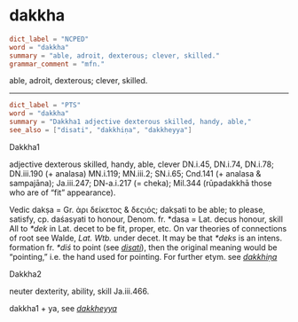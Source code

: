 # dakkha

``` toml
dict_label = "NCPED"
word = "dakkha"
summary = "able, adroit, dexterous; clever, skilled."
grammar_comment = "mfn."
```

able, adroit, dexterous; clever, skilled.

--------------------

``` toml
dict_label = "PTS"
word = "dakkha"
summary = "Dakkha1 adjective dexterous skilled, handy, able,"
see_also = ["disati", "dakkhiṇa", "dakkheyya"]
```

Dakkha1

adjective dexterous skilled, handy, able, clever DN.i.45, DN.i.74, DN.i.78; DN.iii.190 (\+ analasa) MN.i.119; MN.iii.2; SN.i.65; Cnd.141 (\+ analasa & sampajāna); Ja.iii.247; DN\-a.i.217 (= cheka); Mil.344 (rūpadakkhā those who are of “fit” appearance).

Vedic dakṣa = Gr. ἀρι δείκετος & δεςιός; dakṣati to be able; to please, satisfy, cp. daśasyati to honour, Denom. fr. \*dasa = Lat. decus honour, skill All to *\*dek* in Lat. decet to be fit, proper, etc. On var theories of connections of root see Walde, *Lat. Wtb.* under decet. It may be that *\*deks* is an intens. formation fr. *\*diś* to point (see *[disati](disati.md)*), then the original meaning would be “pointing,” i.e. the hand used for pointing. For further etym. see *[dakkhiṇa](dakkhiṇa.md)*

Dakkha2

neuter dexterity, ability, skill Ja.iii.466.

dakkha1 \+ ya, see *[dakkheyya](dakkheyya.md)*

